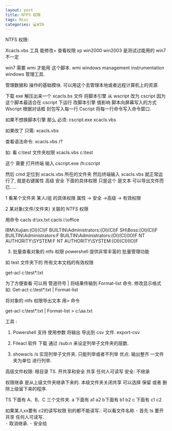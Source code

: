 ```yaml
---
layout: post
title: NTFS 权限  
tags: Misc
categories: 💻WIN
---
```


NTFS 权限:


Xcacls.vbs 工具 能修改+ 查看权限
xp win2000 win2003 是测试过能用的 win7 不一定

win7 需要 wmi  才能用 这个脚本.
wmi windows management instrumentation   windows 管理工具.

 管理数据和 操作的基础模块. 可以用这个去管理本地或者远程计算机上的资源.



下载 exe 解压出来一个 xcacls.bs 文件
将脚本引擎 从 wscript 改为 cscript   因为这个脚本最适合在 cscript 下运行
改脚本引擎 值影响 脚本向屏幕写入的方式
Wscript 根据对话框 封包写入每一行
Cscript 将每一行命令写入命令窗口.

如果不想换脚本引擎 那么 必须:
cscript.exe xcacls.vbs

如果改了 只需: 
xcacls.vbs

查看语法命令:
xcacls.vbs /?


如: 看 c:\test 文件夹权限
xcacls.vbs c:\test




这个 需要 打开终端 输入 cscript.exe /h:cscript

然后 cmd 定位到 xcacls.vbs 所在的文件夹  然后终端输入 xcacls.vbs 就正常运行了,   就是右键属性 高级 安全 下面的具体权限 只是这个 是文本 可以导出文件而已.....

























1 看某个文件夹  某人/组 的具体权限
属性 → 安全 →高级 →  有效权限


2
某对象(文件/文件夹) 关联的 NTFS 权限

用命令 
cacls d:\xx.txt
cacls i:\office 

IBM\Xujian:(OI)(CI)F
BUILTIN\Administrators:(OI)(CI)F
SH\Boss:(OI)(CI)F
BUILTIN\Administrators:F
BUILTIN\Administrators:(OI)(CI)(IO)F
NT AUTHORITY\SYSTEM:F
NT AUTHORITY\SYSTEM:(OI)(CI)(IO)F



3.   批量查看对象的 ntfs 权限
powershell 提供非常丰富的 批量管理功能

如 test 文件夹下的  所有文本文档的有效权限

get-acl c:\test\*.txt


为了方便查看 可以用 管道符号 | 将结果传输到 Format-list  命令.  修改显示格式 如: 
Get-act c:\test\*.txt | Format-list

 将对象的 ntfs 权限导出文本 用\> 命令

get-acl c:\test\*.txt | Format-list \> c:\aa.txt





工具 :
1.    Powershell     支持 使用参数  将输出 导出到 csv 文件.     export-csv

2.  Fileacl   软件 下载 通过 /sub:n 来设定列举子文件夹的层数.
3.  showacls  /s 实现列举子文件夹.   只能列举或者不列举   优点: 输出整齐 一文件夹为单位 进行列举.







高级文件权限:
根目录 TS.  开共享和安全 
共享 任何人可读写
安全: 不继承 


权限继承 是从上级文件夹继承下来的.   本级文件夹关闭共享 可以选择 保留 或者 删除上级留下来的程序.

TS 下面有 A、B、C 三个文件夹.  a 下面有 a1 a2   b下面有 b1 b2   c 下面有 c1 c2

如果某人xx要有 c2的读写权限    别的都不能读写.: 可以看文件名称
⁃ 首先 ts 要开共享  任何人可读写.  
⁃ 取消继承. 
⁃ 安全给








